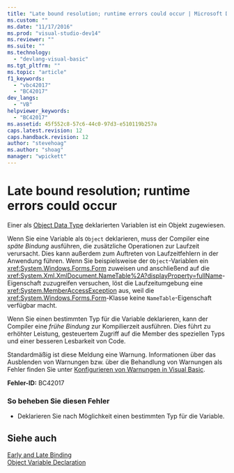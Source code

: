 ```yaml
---
title: "Late bound resolution; runtime errors could occur | Microsoft Docs"
ms.custom: ""
ms.date: "11/17/2016"
ms.prod: "visual-studio-dev14"
ms.reviewer: ""
ms.suite: ""
ms.technology: 
  - "devlang-visual-basic"
ms.tgt_pltfrm: ""
ms.topic: "article"
f1_keywords: 
  - "vbc42017"
  - "BC42017"
dev_langs: 
  - "VB"
helpviewer_keywords: 
  - "BC42017"
ms.assetid: 45f552c8-57c6-44c0-97d3-e510119b257a
caps.latest.revision: 12
caps.handback.revision: 12
author: "stevehoag"
ms.author: "shoag"
manager: "wpickett"
---
```

# Late bound resolution; runtime errors could occur
Einer als [Object Data Type](../../../visual-basic/language-reference/data-types/object-data-type.md) deklarierten Variablen ist ein Objekt zugewiesen.  
  
 Wenn Sie eine Variable als `Object` deklarieren, muss der Compiler eine *späte Bindung* ausführen, die zusätzliche Operationen zur Laufzeit verursacht.  Dies kann außerdem zum Auftreten von Laufzeitfehlern in der Anwendung führen.  Wenn Sie beispielsweise der `Object`\-Variablen ein <xref:System.Windows.Forms.Form> zuweisen und anschließend auf die <xref:System.Xml.XmlDocument.NameTable%2A?displayProperty=fullName>\-Eigenschaft zuzugreifen versuchen, löst die Laufzeitumgebung eine <xref:System.MemberAccessException> aus, weil die <xref:System.Windows.Forms.Form>\-Klasse keine `NameTable`\-Eigenschaft verfügbar macht.  
  
 Wenn Sie einen bestimmten Typ für die Variable deklarieren, kann der Compiler eine *frühe Bindung* zur Kompilierzeit ausführen.  Dies führt zu erhöhter Leistung, gesteuertem Zugriff auf die Member des speziellen Typs und einer besseren Lesbarkeit von Code.  
  
 Standardmäßig ist diese Meldung eine Warnung.  Informationen über das Ausblenden von Warnungen bzw. über die Behandlung von Warnungen als Fehler finden Sie unter [Konfigurieren von Warnungen in Visual Basic](/visual-studio/ide/configuring-warnings-in-visual-basic).  
  
 **Fehler\-ID:** BC42017  
  
### So beheben Sie diesen Fehler  
  
-   Deklarieren Sie nach Möglichkeit einen bestimmten Typ für die Variable.  
  
## Siehe auch  
 [Early and Late Binding](../../../visual-basic/programming-guide/language-features/early-late-binding/early-and-late-binding.md)   
 [Object Variable Declaration](../../../visual-basic/programming-guide/language-features/variables/object-variable-declaration.md)